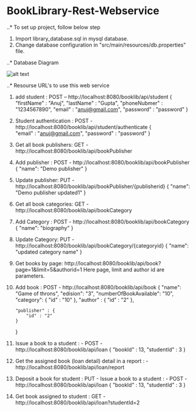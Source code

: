 # BookLibrary-Rest-Webservice

..* To set up project, follow below step 
  1. Import library_database.sql in mysql database.
  2. Change database configuration in "src/main/resources/db.properties" file.

..* Database Diagram 

![alt text](https://raw.githubusercontent.com/vishnu-saini/BookLibrary-Rest-Webservice/master/Database_EER.png "ER Diagram")
  
..* Resourse URL's to use this web service 
1.	add student : POST – http://localhost:8080/booklib/api/student
	{
		"firstName" : "Anuj",
		"lastName" : "Gupta",
		"phoneNubmer" : "1234567890",
		"email" : "anuj@gmail.com",
		"password" :  "password"
	}
	
2.	Student authentication : POST - http://localhost:8080/booklib/api/student/authenticate
	{	
		"email" : "anuj@gmail.com",
		"password" :  "password"
	}
	
3.	Get all book publishers: GET -  http://localhost:8080/booklib/api/bookPublisher


4.	Add publisher : POST -  http://localhost:8080/booklib/api/bookPublisher
	{
		"name": "Demo publisher"
	}
	
5.	Update publisher: PUT - http://localhost:8080/booklib/api/bookPublisher/{publisherid}
	{
		"name": "Demo publisher updated1"
	}
	
6.	Get all book categories: GET -  http://localhost:8080/booklib/api/bookCategory 

7.	Add Category : POST -  http://localhost:8080/booklib/api/bookCategory 
	{
		"name": "biography"
	}
	
8.	Update Category: PUT - http://localhost:8080/booklib/api/bookCategory/{categoryid}
	{
		"name": "updated category name"
	}
	
9.	Get books by page: http://localhost:8080/booklib/api/book?page=1&limit=5&authorid=1
	Here page, limit and author id are parameters.
	
10.	Add book : POST - http://localhost:8080/booklib/api/book
	{
		"name": "Game of throns",
		"edision": "3",
		"numberOfBookAvailable": "10",
		"category": {
			"id" : "10"
		},
		"author" : {
			"id" : "2"
		},
		
		"publisher" : {
			"id" : "2"
		}
	}
11.	Issue a book to a student : - POST - http://localhost:8080/booklib/api/loan
	{
		"bookId" : 13,
		"studentId" : 3
	}
	
12.	Get the assigned book (loan detail) detail in a report : - http://localhost:8080/booklib/api/loan/report

13.	Deposit a book for student : PUT - Issue a book to a student : - POST - http://localhost:8080/booklib/api/loan
	{
		"bookId" : 13,
		"studentId" : 3
	}
	
14.	Get book assigned to student : GET - http://localhost:8080/booklib/api/loan?studentId=2



